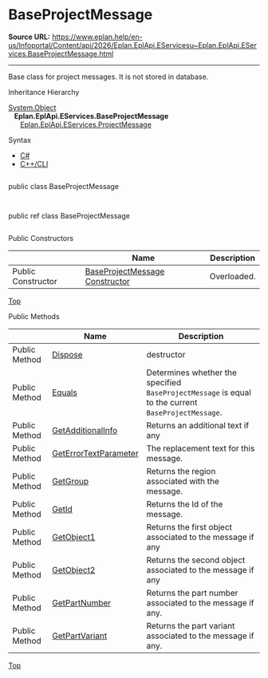 # BaseProjectMessage

**Source URL:** https://www.eplan.help/en-us/Infoportal/Content/api/2026/Eplan.EplApi.EServicesu~Eplan.EplApi.EServices.BaseProjectMessage.html

---

Base class for project messages. It is not stored in database.

Inheritance Hierarchy

[System.Object](#)  
   **Eplan.EplApi.EServices.BaseProjectMessage**  
      [Eplan.EplApi.EServices.ProjectMessage](Eplan.EplApi.EServicesu~Eplan.EplApi.EServices.ProjectMessage.html)

Syntax

- [C#](#i-syntax-CS)
- [C++/CLI](#i-syntax-CPP2005)

```
```
public class BaseProjectMessage
```
```

```
```
public ref class BaseProjectMessage
```
```



Public Constructors

|  | Name | Description |
| --- | --- | --- |
| Public Constructor | [BaseProjectMessage Constructor](Eplan.EplApi.EServicesu~Eplan.EplApi.EServices.BaseProjectMessage~_ctor.html) | Overloaded. |

[Top](#top)




Public Methods

|  | Name | Description |
| --- | --- | --- |
| Public Method | [Dispose](Eplan.EplApi.EServicesu~Eplan.EplApi.EServices.BaseProjectMessage~Dispose().html) | destructor |
| Public Method | [Equals](Eplan.EplApi.EServicesu~Eplan.EplApi.EServices.BaseProjectMessage~Equals.html) | Determines whether the specified `BaseProjectMessage` is equal to the current `BaseProjectMessage`. |
| Public Method | [GetAdditionalInfo](Eplan.EplApi.EServicesu~Eplan.EplApi.EServices.BaseProjectMessage~GetAdditionalInfo.html) | Returns an additional text if any |
| Public Method | [GetErrorTextParameter](Eplan.EplApi.EServicesu~Eplan.EplApi.EServices.BaseProjectMessage~GetErrorTextParameter.html) | The replacement text for this message. |
| Public Method | [GetGroup](Eplan.EplApi.EServicesu~Eplan.EplApi.EServices.BaseProjectMessage~GetGroup.html) | Returns the region associated with the message. |
| Public Method | [GetId](Eplan.EplApi.EServicesu~Eplan.EplApi.EServices.BaseProjectMessage~GetId.html) | Returns the Id of the message. |
| Public Method | [GetObject1](Eplan.EplApi.EServicesu~Eplan.EplApi.EServices.BaseProjectMessage~GetObject1.html) | Returns the first object associated to the message if any |
| Public Method | [GetObject2](Eplan.EplApi.EServicesu~Eplan.EplApi.EServices.BaseProjectMessage~GetObject2.html) | Returns the second object associated to the message if any |
| Public Method | [GetPartNumber](Eplan.EplApi.EServicesu~Eplan.EplApi.EServices.BaseProjectMessage~GetPartNumber.html) | Returns the part number associated to the message if any. |
| Public Method | [GetPartVariant](Eplan.EplApi.EServicesu~Eplan.EplApi.EServices.BaseProjectMessage~GetPartVariant.html) | Returns the part variant associated to the message if any. |

[Top](#top)
